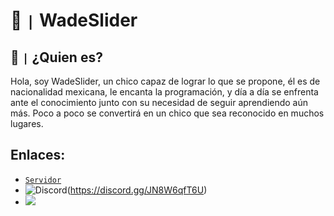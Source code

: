 # 🦆 `|` WadeSlider

## 🤔 `|` ¿Quien es?

Hola, soy WadeSlider, un chico capaz de lograr lo que se propone, él es de nacionalidad mexicana, le encanta la programación, y día a día se enfrenta ante el conocimiento junto con su necesidad de seguir aprendiendo aún más. Poco a poco se convertirá en un chico que sea reconocido en muchos lugares.

##

## Enlaces:

- [`Servidor`](https://discord.gg/JN8W6qfT6U)
- ![Discord](https://github.com/wadeslider/WadeSlider/assets/88852568/3ff70969-759b-4869-89a5-33b0ae612fee)(https://discord.gg/JN8W6qfT6U)
- [<img src="[img/myImage.png](https://github.com/wadeslider/WadeSlider/assets/88852568/3ff70969-759b-4869-89a5-33b0ae612fee)https://github.com/wadeslider/WadeSlider/assets/88852568/3ff70969-759b-4869-89a5-33b0ae612fee">](https://discord.gg/JN8W6qfT6U)

